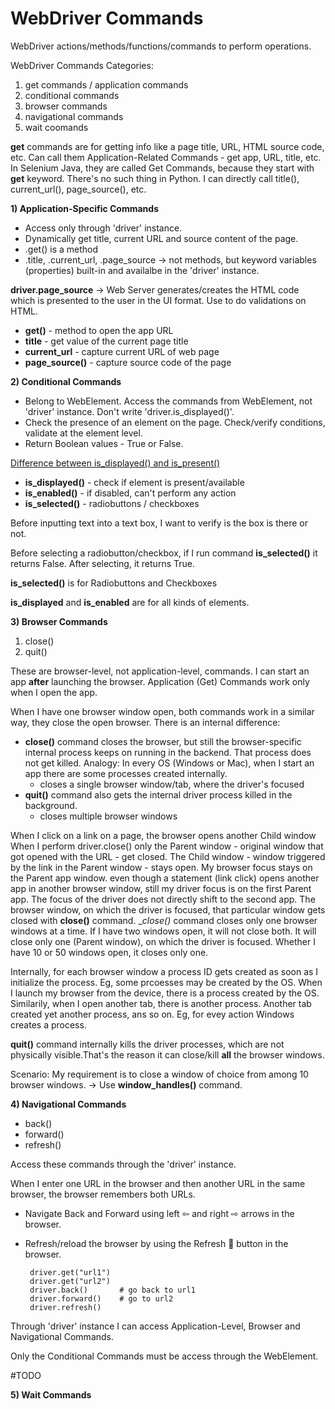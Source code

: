 # WebDriver Commands

WebDriver actions/methods/functions/commands to perform operations.

WebDriver Commands Categories:
1) get commands / application commands
2) conditional commands
3) browser commands
4) navigational commands
5) wait coomands

__get__ commands are for getting info like a page title, URL, HTML source code, etc. Can call them Application-Related Commands - get app, URL, title, etc. 
In Selenium Java, they are called Get Commands, because they start with __get__ keyword. There's no such thing in Python. I can directly call title(), current_url(), page_source(), etc.

__1) Application-Specific Commands__

- Access only through 'driver' instance.
- Dynamically get title, current URL and source content of the page.
- .get() is a method
- .title, .current_url, .page_source -> not methods, but keyword variables (properties) built-in and availalbe in the 'driver' instance.

__driver.page_source__ -> Web Server generates/creates the HTML code which is presented to the user in the UI format. Use to do validations on HTML.

  - __get()__ - method to open the app URL
  - __title__ - get value of the current page title
  - __current_url__ - capture current URL of web page
  - __page_source()__ - capture source code of the page


__2) Conditional Commands__

- Belong to WebElement. Access the commands from WebElement, not 'driver' instance. Don't write 'driver.is_displayed()'.
- Check the presence of an element on the page. Check/verify conditions, validate at the element level.
- Return Boolean values - True or False.

[Difference between is_displayed() and is_present()](https://stackoverflow.com/questions/28119084/what-is-the-difference-between-the-ispresent-and-isdisplayed-methods)

  - __is_displayed()__ - check if element is present/available
  - __is_enabled()__ - if disabled, can't perform any action
  - __is_selected()__ - radiobuttons / checkboxes

Before inputting text into a text box, I want to verify is the box is there or not.

Before selecting a radiobutton/checkbox, if I run command __is_selected()__ it returns False. After selecting, it returns True.

__is_selected()__ is for Radiobuttons and Checkboxes

__is_displayed__ and __is_enabled__ are for all kinds of elements.

__3) Browser Commands__

1) close()
2) quit()

These are browser-level, not application-level, commands. I can start an app __after__ launching the browser. Application (Get) Commands work only when I open the app.

When I have one browser window open, both commands work in a similar way, they close the open browser. There is an internal difference:
  - __close()__ command closes the browser, but still the browser-specific internal process keeps on running in the backend. That process does not get killed. Analogy: In every OS (Windows or Mac), when I start an app there are some processes created internally.
    - closes a single browser window/tab, where the driver's focused
  - __quit()__ command also gets the internal driver process killed in the background.
    - closes multiple browser windows

When I click on a link on a page, the browser opens another Child window When I perform driver.close() only the Parent window - original window that got opened with the URL - get closed. The Child window - window triggered by the link in the Parent window - stays open. 
My browser focus stays on the Parent app window. even though a statement (link click) opens another app in another browser window, still my driver focus is on the first Parent app. The focus of the driver does not directly shift to the second app. The browser window, on which the driver is focused, that particular window gets closed with __close()__ command. __close()_ command closes only one browser windows at a time. If I have two windows open, it will not close both. It will close only one (Parent window), on which the driver is focused. Whether I have 10 or 50 windows open, it closes only one.

Internally, for each browser window a process ID gets created as soon as I initialize the process. Eg, some prcoesses may be created by the OS. When I launch my browser from the device, there is a process created by the OS. Similarily, when I open another tab, there is another process. Another tab created yet another process, ans so on. Eg, for evey action Windows creates a process.

__quit()__ command internally kills the driver processes, which are not physically visible.That's the reason it can close/kill __all__ the browser windows.

Scenario: My requirement is to close a window of choice from among 10 browser windows. -> Use __window_handles()__ command.

__4) Navigational Commands__

- back()
- forward()
- refresh()

Access these commands through the 'driver' instance.

When I enter one URL in the browser and then another URL in the same browser, the browser remembers both URLs.
 - Navigate Back and Forward using left ⇦ and right ⇨ arrows in the browser.
 - Refresh/reload the browser by using the Refresh 🔄 button in the browser.

        driver.get("url1")
        driver.get("url2")
        driver.back()       # go back to url1
        driver.forward()    # go to url2
        driver.refresh()

Through 'driver' instance I can access Application-Level, Browser and Navigational Commands.

Only the Conditional Commands must be access through the WebElement.

#TODO

__5) Wait Commands__

